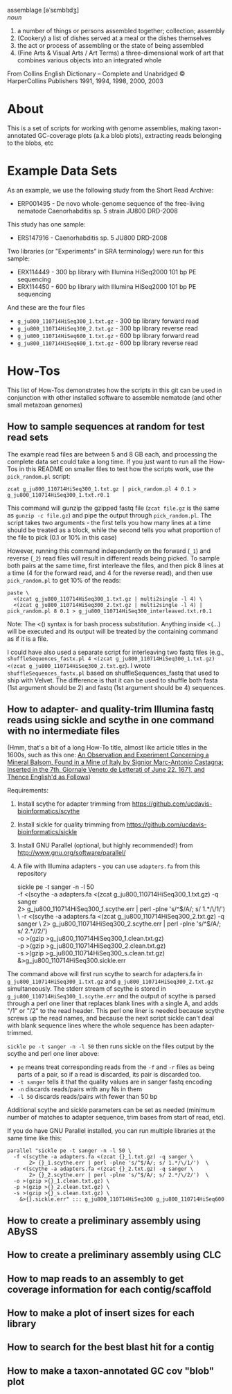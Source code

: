 assemblage [əˈsɛmblɪdʒ]  
*noun*

1. a number of things or persons assembled together; collection; assembly
2. (Cookery) a list of dishes served at a meal or the dishes themselves
3. the act or process of assembling or the state of being assembled
4. (Fine Arts & Visual Arts / Art Terms) a three-dimensional work of art that combines various objects into an integrated whole

From Collins English Dictionary – Complete and Unabridged © HarperCollins Publishers 1991, 1994, 1998, 2000, 2003

About
=====

This is a set of scripts for working with genome assemblies, making taxon-annotated GC-coverage plots (a.k.a blob plots), extracting reads belonging to the blobs, etc

Example Data Sets
=================

As an example, we use the following study from the Short Read Archive:

* ERP001495 - De novo whole-genome sequence of the free-living nematode Caenorhabditis sp. 5 strain JU800 DRD-2008

This study has one sample:

* ERS147916 - Caenorhabditis sp. 5 JU800 DRD-2008  

Two libraries (or "Experiments" in SRA terminology) were run for this sample:

* ERX114449 - 300 bp library with Illumina HiSeq2000 101 bp PE sequencing
* ERX114450 - 600 bp library with Illumina HiSeq2000 101 bp PE sequencing

And these are the four files

* `g_ju800_110714HiSeq300_1.txt.gz` - 300 bp library forward read
* `g_ju800_110714HiSeq300_2.txt.gz` - 300 bp library reverse read
* `g_ju800_110714HiSeq600_1.txt.gz` - 600 bp library forward read
* `g_ju800_110714HiSeq600_1.txt.gz` - 600 bp library reverse read

How-Tos
=======

This list of How-Tos demonstrates how the scripts in this git can be used in conjunction with other installed software to assemble nematode (and other small metazoan genomes)

How to sample sequences at random for test read sets
----------------------------------------------------

The example read files are between 5 and 8 GB each, and processing the complete data set could take a long time. If you just want to run all the How-Tos in this README on smaller files to test how the scripts work, use the `pick_random.pl` script:

    zcat g_ju800_110714HiSeq300_1.txt.gz | pick_random.pl 4 0.1 > g_ju800_110714HiSeq300_1.txt.r0.1

This command will gunzip the gzipped fastq file (`zcat file.gz` is the same as `gunzip -c file.gz`) and pipe the output through `pick_random.pl`. The script takes two arguments - the first tells you how many lines at a time should be treated as a block, while the second tells you what proportion of the file to pick (0.1 or 10% in this case)

However, running this command independently on the forward (`_1`) and reverse (`_2`) read files will result in different reads being picked. To sample both pairs at the same time, first interleave the files, and then pick 8 lines at a time (4 for the forward read, and 4 for the reverse read), and then use `pick_random.pl` to get 10% of the reads:

    paste \
      <(zcat g_ju800_110714HiSeq300_1.txt.gz | multi2single -l 4) \
      <(zcat g_ju800_110714HiSeq300_2.txt.gz | multi2single -l 4) |
    pick_random.pl 8 0.1 > g_ju800_110714HiSeq300_interleaved.txt.r0.1

Note: The <() syntax is for bash process substitution. Anything inside <(...) will be executed and its output will be treated by the containing command as if it is a file.

I could have also used a separate script for interleaving two fastq files (e.g., `shuffleSequences_fastx.pl 4 <(zcat g_ju800_110714HiSeq300_1.txt.gz) <(zcat g_ju800_110714HiSeq300_2.txt.gz`). I wrote `shuffleSequences_fastx.pl` based on shuffleSequences_fastq that used to ship with Velvet. The difference is that it can be used to shuffle both fasta (1st argument should be 2) and fastq (1st argument should be 4) sequences.

How to adapter- and quality-trim Illumina fastq reads using sickle and scythe in one command with no intermediate files
-----------------------------------------------------------------------------------------------------------------------

(Hmm, that's a bit of a long How-To title, almost like article titles in the 1600s, such as this one: [An Observation and Experiment Concerning a Mineral Balsom, Found in a Mine of Italy by Signior Marc-Antonio Castagna; Inserted in the 7th. Giornale Veneto de Letterati of June 22. 1671, and Thence English'd as Follows](http://dx.doi.org/10.1098/rstl.1671.0068))

Requirements:

1. Install scythe for adapter trimming from https://github.com/ucdavis-bioinformatics/scythe 
2. Install sickle for quality trimming from https://github.com/ucdavis-bioinformatics/sickle
3. Install GNU Parallel (optional, but highly recommended!) from http://www.gnu.org/software/parallel/
4. A file with Illumina adapters - you can use `adapters.fa` from this repository

    sickle pe -t sanger -n -l 50 \
      -f <(scythe -a adapters.fa <(zcat g_ju800_110714HiSeq300_1.txt.gz) -q sanger \
           2> g_ju800_110714HiSeq300_1.scythe.err | perl -plne 's/^$/A/; s/ 1.*/\/1/')  \
      -r <(scythe -a adapters.fa <(zcat g_ju800_110714HiSeq300_2.txt.gz) -q sanger \
           2> g_ju800_110714HiSeq300_2.scythe.err | perl -plne 's/^$/A/; s/ 2.*/\/2/')  \
      -o >(gzip >g_ju800_110714HiSeq300_1.clean.txt.gz) \
      -p >(gzip >g_ju800_110714HiSeq300_2.clean.txt.gz) \
      -s >(gzip >g_ju800_110714HiSeq300_s.clean.txt.gz) \
        &>g_ju800_110714HiSeq300.sickle.err
        
The command above will first run scythe to search for adapters.fa in `g_ju800_110714HiSeq300_1.txt.gz` and `g_ju800_110714HiSeq300_2.txt.gz` simultaneously. The stderr stream of scythe is stored in `g_ju800_110714HiSeq300_1.scythe.err` and the output of scythe is parsed through a perl one liner that replaces blank lines with a single A, and adds "/1" or "/2" to the read header. This perl one liner is needed because scythe screws up the read names, and because the next script sickle can't deal with blank sequence lines where the whole sequence has been adapter-trimmed.

`sickle pe -t sanger -n -l 50` then runs sickle on the files output by the scythe and perl one liner above:

* `pe` means treat corresponding reads from the `-f` and `-r` files as being parts of a pair, so if a read is discarded, its pair is discarded too.
* `-t sanger` tells it that the quality values are in sanger fastq encoding
* `-n` discards reads/pairs with any Ns in them
* `-l 50` discards reads/pairs with fewer than 50 bp

Additional scythe and sickle parameters can be set as needed (minimum number of matches to adapter sequence, trim bases from start of read, etc).

If you do have GNU Parallel installed, you can run multiple libraries at the same time like this:

    parallel "sickle pe -t sanger -n -l 50 \
      -f <(scythe -a adapters.fa <(zcat {}_1.txt.gz) -q sanger \
           2> {}_1.scythe.err | perl -plne 's/^$/A/; s/ 1.*/\/1/')  \
      -r <(scythe -a adapters.fa <(zcat {}_2.txt.gz) -q sanger \
           2> {}_2.scythe.err | perl -plne 's/^$/A/; s/ 2.*/\/2/')  \
      -o >(gzip >{}_1.clean.txt.gz) \
      -p >(gzip >{}_2.clean.txt.gz) \
      -s >(gzip >{}_s.clean.txt.gz) \
        &>{}.sickle.err" ::: g_ju800_110714HiSeq300 g_ju800_110714HiSeq600 

How to create a preliminary assembly using ABySS
------------------------------------------------

How to create a preliminary assembly using CLC
----------------------------------------------

How to map reads to an assembly to get coverage information for each contig/scaffold
------------------------------------------------------------------------------------

How to make a plot of insert sizes for each library
---------------------------------------------------


How to search for the best blast hit for a contig
-------------------------------------------------

How to make a taxon-annotated GC cov "blob" plot
------------------------------------------------

